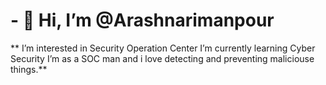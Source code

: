 # - 👋 Hi, I’m @Arashnarimanpour
**   I’m interested in Security Operation Center
   I’m currently learning Cyber Security
   I’m as a SOC man and i love detecting and preventing maliciouse things.**
